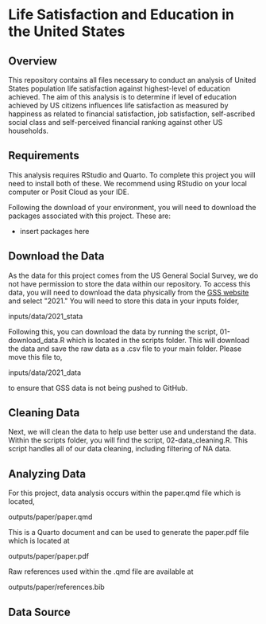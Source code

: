 # Life Satisfaction and Education in the United States

## Overview

This repository contains all files necessary to conduct an analysis of United States population life satisfaction against highest-level of education achieved. The aim of this analysis is to determine if level of education achieved by US citizens influences life satisfaction as measured by happiness as related to financial satisfaction, job satisfaction, self-ascribed social class and self-perceived financial ranking against other US households.

## Requirements

This analysis requires RStudio and Quarto. To complete this project you will need to install both of these. We recommend using RStudio on your local computer or Posit Cloud as your IDE.

Following the download of your environment, you will need to download the packages associated with this project. These are:

-   insert packages here

## Download the Data

As the data for this project comes from the US General Social Survey, we do not have permission to store the data within our repository. To access this data, you will need to download the data physically from the [GSS website](https://gss.norc.org/get-the-data/stata) and select "2021." You will need to store this data in your inputs folder,

inputs/data/2021_stata

Following this, you can download the data by running the script, 01-download_data.R which is located in the scripts folder. This will download the data and save the raw data as a .csv file to your main folder. Please move this file to,

inputs/data/2021_data

to ensure that GSS data is not being pushed to GitHub.

## Cleaning Data

Next, we will clean the data to help use better use and understand the data. Within the scripts folder, you will find the script, 02-data_cleaning.R. This script handles all of our data cleaning, including filtering of NA data.

## Analyzing Data

For this project, data analysis occurs within the paper.qmd file which is located,

outputs/paper/paper.qmd

This is a Quarto document and can be used to generate the paper.pdf file which is located at

outputs/paper/paper.pdf

Raw references used within the .qmd file are available at

outputs/paper/references.bib

## Data Source
